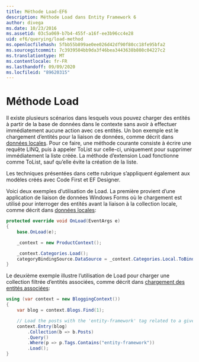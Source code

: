 ```yaml
---
title: Méthode Load-EF6
description: Méthode Load dans Entity Framework 6
author: divega
ms.date: 10/23/2016
ms.assetid: 03c5a069-b7b4-455f-a16f-ee3b96cc4e28
uid: ef6/querying/load-method
ms.openlocfilehash: 5fbb55b899ae0ee026d42df90f80cc18fe95bfa2
ms.sourcegitcommit: 7c3939504bb9da3f46bea3443638b808c04227c2
ms.translationtype: MT
ms.contentlocale: fr-FR
ms.lasthandoff: 09/09/2020
ms.locfileid: "89620315"
---
```

# <a name="the-load-method"></a>Méthode Load
Il existe plusieurs scénarios dans lesquels vous pouvez charger des entités à partir de la base de données dans le contexte sans avoir à effectuer immédiatement aucune action avec ces entités. Un bon exemple est le chargement d’entités pour la liaison de données, comme décrit dans [données locales](xref:ef6/querying/local-data). Pour ce faire, une méthode courante consiste à écrire une requête LINQ, puis à appeler ToList sur celle-ci, uniquement pour supprimer immédiatement la liste créée. La méthode d’extension Load fonctionne comme ToList, sauf qu’elle évite la création de la liste.  

Les techniques présentées dans cette rubrique s’appliquent également aux modèles créés avec Code First et EF Designer.  

Voici deux exemples d’utilisation de Load. La première provient d’une application de liaison de données Windows Forms où le chargement est utilisé pour interroger des entités avant la liaison à la collection locale, comme décrit dans [données locales](xref:ef6/querying/local-data):  

``` csharp
protected override void OnLoad(EventArgs e)
{
    base.OnLoad(e);

    _context = new ProductContext();

    _context.Categories.Load();
    categoryBindingSource.DataSource = _context.Categories.Local.ToBindingList();
}
```  

Le deuxième exemple illustre l’utilisation de Load pour charger une collection filtrée d’entités associées, comme décrit dans [chargement des entités associées](xref:ef6/querying/related-data):  

``` csharp
using (var context = new BloggingContext())
{
    var blog = context.Blogs.Find(1);

    // Load the posts with the 'entity-framework' tag related to a given blog
    context.Entry(blog)
        .Collection(b => b.Posts)
        .Query()
        .Where(p => p.Tags.Contains("entity-framework"))
        .Load();
}
```  
